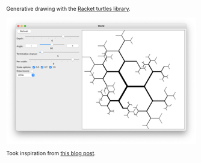Generative drawing with the [Racket turtles library](https://docs.racket-lang.org/turtles/index.html).

![](./hex-tree.png)

Took inspiration from [this blog post](https://www.leonrische.me/pages/generative_art_with_cfgs.html).